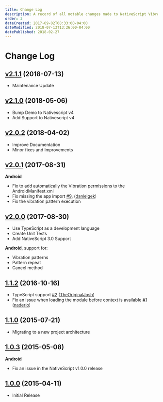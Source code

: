 ```yaml
---
title: Change Log
description: A record of all notable changes made to NativeScript Vibrate.
order: 3
dateCreated: 2017-09-02T08:33:00-04:00
dateModified: 2018-07-13T13:26:00-04:00
datePublished: 2018-02-27
---
```


# Change Log

## [v2.1.1](https://github.com/bazzite/nativescript-vibrate/tree/v2.1.1) (2018-07-13)

- Maintenance Update

## [v2.1.0](https://github.com/bazzite/nativescript-vibrate/tree/v2.1.0) (2018-05-06)

- Bump Demo to Nativescript v4
- Add Support to Nativescript v4

## [v2.0.2](https://github.com/bazzite/nativescript-vibrate/tree/v2.0.2) (2018-04-02)

- Improve Documentation
- Minor fixes and Improvements

## [v2.0.1](https://github.com/bazzite/nativescript-vibrate/tree/v2.0.1) (2017-08-31)

**Android**
- Fix to add automatically the Vibration permissions to the AndroidManifest.xml
- Fix missing the app import [#9](https://github.com/bazzite/nativescript-vibrate/pull/9), ([danielgek](https://github.com/danielgek))
- Fix the vibration pattern execution

## [v2.0.0](https://github.com/bazzite/nativescript-vibrate/tree/v2.0.0) (2017-08-30)

- Use TypeScript as a development language
- Create Unit Tests
- Add NativeScript 3.0 Support

**Android**, support for:
- Vibration patterns
- Pattern repeat
- Cancel method

## [1.1.2](https://github.com/bazzite/nativescript-vibrate/tree/1.1.2) (2016-10-16)
- TypeScript support [\#2](https://github.com/bazzite/nativescript-vibrate/pull/2) ([TheOriginalJosh](https://github.com/TheOriginalJosh))
- Fix an issue when loading the module before context is available [\#1](https://github.com/bazzite/nativescript-vibrate/pull/1) ([naderio](https://github.com/naderio))

## [1.1.0](https://github.com/bazzite/nativescript-vibrate/tree/1.1.0) (2015-07-21)
- Migrating to a new project architecture


## [1.0.3](https://github.com/bazzite/nativescript-vibrate/tree/1.0.3) (2015-05-08)
**Android**

- Fix an issue in the NativeScript v1.0.0 release

## [1.0.0](https://github.com/bazzite/nativescript-vibrate/tree/1.0.0) (2015-04-11)
- Initial Release
